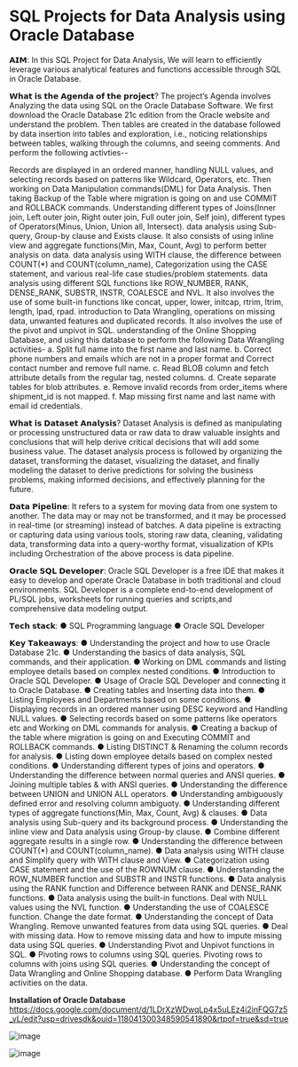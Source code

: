 # SQL Projects for Data Analysis using Oracle Database
𝗔𝗜𝗠:
In this SQL Project for Data Analysis, We will learn to efficiently leverage various analytical features and functions accessible through SQL in Oracle Database.

𝗪𝗵𝗮𝘁 𝗶𝘀 𝘁𝗵𝗲 𝗔𝗴𝗲𝗻𝗱𝗮 𝗼𝗳 𝘁𝗵𝗲 𝗽𝗿𝗼𝗷𝗲𝗰𝘁?
The project’s Agenda involves Analyzing the data using SQL on the Oracle Database Software. We first download the Oracle Database 21c edition from the Oracle website and understand the problem. Then tables are created in the database followed by data insertion into tables and exploration, i.e., noticing relationships between tables, walking through the columns, and seeing comments. And perform the following activties--

Records are displayed in an ordered manner, handling NULL values, and selecting records based on patterns like Wildcard, Operators, etc. Then working on Data Manipulation commands(DML) for Data Analysis. Then taking Backup of the Table where migration is going on and use COMMIT and ROLLBACK commands.
Understanding different types of Joins(Inner join, Left outer join, Right outer join, Full outer join, Self join), different types of Operators(Minus, Union, Union all, Intersect).
data analysis using Sub-query, Group-by clause and Exists clause. It also consists of using inline view and aggregate functions(Min, Max, Count, Avg) to perform better analysis on data.
data analysis using WITH clause, the difference between COUNT(*) and COUNT(column_name), Categorization using the CASE statement, and various real-life case studies/problem statements.
data analysis using different SQL functions like ROW_NUMBER, RANK, DENSE_RANK, SUBSTR, INSTR, COALESCE and NVL. It also involves the use of some built-in functions like concat, upper, lower, initcap, rtrim, ltrim, length, lpad, rpad.
introduction to Data Wrangling, operations on missing data, unwanted features and duplicated records. It also involves the use of the pivot and unpivot in SQL.
understanding of the Online Shopping Database, and using this database to perform the following Data Wrangling activities-
a. Split full name into the first name and last name.
b. Correct phone numbers and emails which are not in a proper format and Correct contact number and remove full name.
c. Read BLOB column and fetch attribute details from the regular tag, nested columns.
d. Create separate tables for blob attributes.
e. Remove invalid records from order_items where shipment_id is not mapped.
f. Map missing first name and last name with email id credentials.

𝗪𝗵𝗮𝘁 𝗶𝘀 𝗗𝗮𝘁𝗮𝘀𝗲𝘁 𝗔𝗻𝗮𝗹𝘆𝘀𝗶𝘀?
Dataset Analysis is defined as manipulating or processing unstructured data or raw data to draw valuable insights and conclusions that will help derive critical decisions that will add some business value. The dataset analysis process is followed by organizing the dataset, transforming the dataset, visualizing the dataset, and finally modeling the dataset to derive predictions for solving the business problems, making informed decisions, and effectively planning for the future.

𝗗𝗮𝘁𝗮 𝗣𝗶𝗽𝗲𝗹𝗶𝗻𝗲:
It refers to a system for moving data from one system to another. The data may or may not be transformed, and it may be processed in real-time (or streaming) instead of batches. A data pipeline is extracting or capturing data using various tools, storing raw data, cleaning, validating data, transforming data into a query-worthy format, visualization of KPIs including Orchestration of the above process is data pipeline.

𝗢𝗿𝗮𝗰𝗹𝗲 𝗦𝗤𝗟 𝗗𝗲𝘃𝗲𝗹𝗼𝗽𝗲𝗿: Oracle SQL Developer is a free IDE that makes it easy to develop and operate Oracle Database in both traditional and cloud environments. SQL Developer is a complete end-to-end development of PL/SQL jobs, worksheets for running queries and scripts,and comprehensive data modeling output.

𝗧𝗲𝗰𝗵 𝘀𝘁𝗮𝗰𝗸:
● SQL Programming language
● Oracle SQL Developer

𝗞𝗲𝘆 𝗧𝗮𝗸𝗲𝗮𝘄𝗮𝘆𝘀:
● Understanding the project and how to use Oracle Database 21c.
● Understanding the basics of data analysis, SQL commands, and their application.
● Working on DML commands and listing employee details based on complex nested conditions.
● Introduction to Oracle SQL Developer.
● Usage of Oracle SQL Developer and connecting it to Oracle Database.
● Creating tables and Inserting data into them.
● Listing Employees and Departments based on some conditions.
● Displaying records in an ordered manner using DESC keyword and Handling NULL values.
● Selecting records based on some patterns like operators etc and Working on DML commands for analysis.
● Creating a backup of the table where migration is going on and Executing COMMIT and ROLLBACK commands.
● Listing DISTINCT & Renaming the column records for analysis.
● Listing down employee details based on complex nested conditions.
● Understanding different types of joins and operators.
● Understanding the difference between normal queries and ANSI queries.
● Joining multiple tables & with ANSI queries.
● Understanding the difference between UNION and UNION ALL operators.
● Understanding ambiguously defined error and resolving column ambiguoty.
● Understanding different types of aggregate functions(Min, Max, Count, Avg) & clauses.
● Data analysis using Sub-query and its background process.
● Understanding the inline view and Data analysis using Group-by clause.
● Combine different aggregate results in a single row.
● Understanding the difference between COUNT(*) and COUNT(column_name).
● Data analysis using WITH clause and Simplify query with WITH clause and View.
● Categorization using CASE statement and the use of the ROWNUM clause.
● Understanding the ROW_NUMBER function and SUBSTR and INSTR functions.
● Data analysis using the RANK function and Difference between RANK and DENSE_RANK functions.
● Data analysis using the built-in functions. Deal with NULL values using the NVL function.
● Understanding the use of COALESCE function. Change the date format.
● Understanding the concept of Data Wrangling. Remove unwanted features from data using SQL queries.
● Deal with missing data. How to remove missing data and how to impute missing data using SQL queries.
● Understanding Pivot and Unpivot functions in SQL.
● Pivoting rows to columns using SQL queries. Pivoting rows to columns with joins using SQL queries.
● Understanding the concept of Data Wrangling and Online Shopping database.
● Perform Data Wrangling activities on the data.

**Installation of Oracle Database**
https://docs.google.com/document/d/1LDrXzWDwqLp4x5uLEz4i2inFQG7z5_vL/edit?usp=drivesdk&ouid=118041300348590541890&rtpof=true&sd=true

![image](https://user-images.githubusercontent.com/80636537/230445488-96052d9e-9d10-46bd-92c4-ead3ac065226.png)

![image](https://user-images.githubusercontent.com/80636537/230445654-3f835a2b-0535-491c-a6b1-7a2d2ac40572.png)



